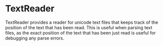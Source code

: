 # TextReader

TextReader provides a reader for unicode text files that keeps track of the
position of the text that has been read. This is useful when parsing text
files, as the exact position of the text that has been just read is useful for
debugging any parse errors.
